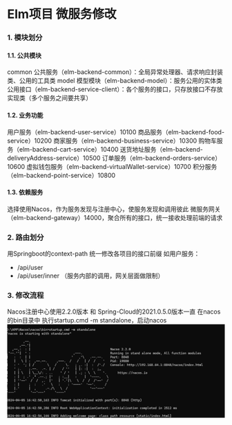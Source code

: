 # Elm项目 微服务修改
### 1. 模块划分
#### 1.1. 公共模块
common 公共服务（elm-backend-common）：全局异常处理器、请求响应封装类、公用的工具类
model 模型模块（elm-backend-model）：服务公用的实体类
公用接口（elm-backend-service-client）：各个服务的接口，只存放接口不存放实现类（多个服务之间要共享）

#### 1.2. 业务功能
用户服务（elm-backend-user-service）10100
商品服务（elm-backend-food-service）10200
商家服务（elm-backend-business-service）10300
购物车服务（elm-backend-cart-service）10400
送货地址服务（elm-backend-deliveryAddress-service）10500
订单服务（elm-backend-orders-service）10600
虚拟钱包服务（elm-backend-virtualWallet-service）10700
积分服务（elm-backend-point-service）10800

#### 1.3. 依赖服务
选择使用Nacos，作为服务发现与注册中心，使服务发现和调用彼此
微服务网关（elm-backend-gateway）14000，聚合所有的接口，统一接收处理前端的请求


### 2. 路由划分
用Springboot的context-path 统一修改各项目的接口前缀
如用户服务：
- /api/user
- /api/user/inner （服务内部的调用，网关层面做限制）

### 3. 修改流程
Nacos注册中心使用2.2.0版本 和 Spring-Cloud的2021.0.5.0版本一直
在nacos的bin目录中 执行startup.cmd -m standalone，启动nacos
![img.png](picture/img.png)
